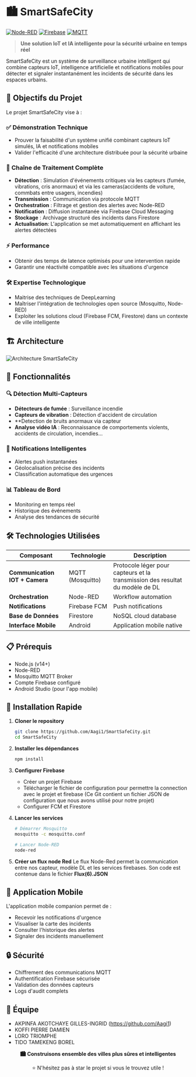# 🏙️ SmartSafeCity

[![Node-RED](https://img.shields.io/badge/Node--RED-8F0000?logo=nodered&logoColor=white)](https://nodered.org/)
[![Firebase](https://img.shields.io/badge/Firebase-FFCA28?logo=firebase&logoColor=black)](https://firebase.google.com/)
[![MQTT](https://img.shields.io/badge/MQTT-660066?logo=mqtt&logoColor=white)](https://mqtt.org/)

> **Une solution IoT et IA intelligente pour la sécurité urbaine en temps réel**

SmartSafeCity est un système de surveillance urbaine intelligent qui combine capteurs IoT, intelligence artificielle et notifications mobiles pour détecter et signaler instantanément les incidents de sécurité dans les espaces urbains.


## 🎯 Objectifs du Projet

Le projet SmartSafeCity vise à :

### ✅ **Démonstration Technique**
- Prouver la faisabilité d'un système unifié combinant capteurs IoT simulés, IA et notifications mobiles
- Valider l'efficacité d'une architecture distribuée pour la sécurité urbaine

### 🔄 **Chaîne de Traitement Complète**
- **Détection** : Simulation d'événements critiques via les capteurs (fumée, vibrations, cris anormaux) et via les cameras(accidents de voiture, commbats entre usagers, incendies) 
- **Transmission** : Communication via protocole MQTT
- **Orchestration** : Filtrage et gestion des alertes avec Node-RED
- **Notification** : Diffusion instantanée via Firebase Cloud Messaging
- **Stockage** : Archivage structuré des incidents dans Firestore
- **Actualisation**: L'application se met automatiquement en affichant les alertes détectées

### ⚡ **Performance**
- Obtenir des temps de latence optimisés pour une intervention rapide
- Garantir une réactivité compatible avec les situations d'urgence

### 🛠️ **Expertise Technologique**
- Maitrise des techniques de DeepLearning
- Maîtriser l'intégration de technologies open source (Mosquitto, Node-RED)
- Exploiter les solutions cloud (Firebase FCM, Firestore) dans un contexte de ville intelligente

## 🏗️ Architecture

![Architecture SmartSafeCity](https://github.com/user-attachments/assets/4abf066a-c413-49da-bd2c-2c9b6f0bccaa)



## 🚀 Fonctionnalités

### 🔍 **Détection Multi-Capteurs**
- **Détecteurs de fumée** : Surveillance incendie
- **Capteurs de vibration** : Détection d'accident de circulation
- **Detection de bruits anormaux via capteur  
- **Analyse vidéo IA** : Reconnaissance de comportements violents, accidents de circulation, incendies...

### 📱 **Notifications Intelligentes**
- Alertes push instantanées
- Géolocalisation précise des incidents
- Classification automatique des urgences

### 📊 **Tableau de Bord**
- Monitoring en temps réel
- Historique des événements
- Analyse des tendances de sécurité

## 🛠️ Technologies Utilisées

| Composant | Technologie | Description |
|-----------|-------------|-------------|
| **Communication IOT + Camera** | MQTT (Mosquitto) | Protocole léger pour capteurs et la transmission des resultat du modèle de DL |
| **Orchestration** | Node-RED | Workflow automation |
| **Notifications** | Firebase FCM | Push notifications |
| **Base de Données** | Firestore | NoSQL cloud database |
| **Interface Mobile** | Android | Application mobile native |

## 📋 Prérequis

- Node.js (v14+)
- Node-RED
- Mosquitto MQTT Broker
- Compte Firebase configuré
- Android Studio (pour l'app mobile)

## 🚀 Installation Rapide

1. **Cloner le repository**
   ```bash
   git clone https://github.com/Aagi1/SmartSafeCity.git
   cd SmartSafeCity
   ```

2. **Installer les dépendances**
   ```bash
   npm install
   ```

3. **Configurer Firebase**
   - Créer un projet Firebase
   - Télécharger le fichier de configuration pour permettre la connection avec le projet et firebase (Ce Git contient un fichier JSON de configuration que nous avons utilisé pour notre projet)
   - Configurer FCM et Firestore

4. **Lancer les services**
   ```bash
   # Démarrer Mosquitto
   mosquitto -c mosquitto.conf
   
   # Lancer Node-RED
   node-red
   ```
5. **Créer un flux node Red**
   Le flux Node-Red permet la communication entre nos capteur, modèle DL et les services firebases.
   Son code est contenue dans le fichier **Flux(6).JSON**
   
## 📱 Application Mobile

L'application mobile companion permet de :
- Recevoir les notifications d'urgence
- Visualiser la carte des incidents
- Consulter l'historique des alertes
- Signaler des incidents manuellement

## 🔒 Sécurité

- Chiffrement des communications MQTT
- Authentification Firebase sécurisée
- Validation des données capteurs
- Logs d'audit complets

## 👥 Équipe

- AKPINFA AKOTCHAYE GILLES-INGRID (https://github.com/Aagi1)
- KOFFI PIERRE DAMIEN
- LORO TRIOMPHE
- TIDO TAMEKENG BOREL

<div align="center">
  <p><strong>🏙️ Construisons ensemble des villes plus sûres et intelligentes</strong></p>
  <p>⭐ N'hésitez pas à star le projet si vous le trouvez utile !</p>
</div>
